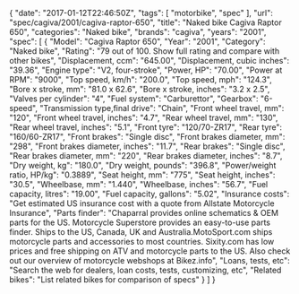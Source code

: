 {
    "date": "2017-01-12T22:46:50Z",
    "tags": [
        "motorbike",
        "spec"
    ],
    "url": "spec\/cagiva\/2001\/cagiva-raptor-650",
    "title": "Naked bike Cagiva Raptor 650",
    "categories": "Naked bike",
    "brands": "cagiva",
    "years": "2001",
    "spec": [
        {
            "Model": "Cagiva Raptor 650",
            "Year": "2001",
            "Category": "Naked bike",
            "Rating": "79 out of 100. Show full rating and compare with other bikes",
            "Displacement, ccm": "645.00",
            "Displacement, cubic inches": "39.36",
            "Engine type": "V2, four-stroke",
            "Power, HP": "70.00",
            "Power at RPM": "9000",
            "Top speed, km\/h": "200.0",
            "Top speed, mph": "124.3",
            "Bore x stroke, mm": "81.0 x 62.6",
            "Bore x stroke, inches": "3.2 x 2.5",
            "Valves per cylinder": "4",
            "Fuel system": "Carburettor",
            "Gearbox": "6-speed",
            "Transmission type,final drive": "Chain",
            "Front wheel travel, mm": "120",
            "Front wheel travel, inches": "4.7",
            "Rear wheel travel, mm": "130",
            "Rear wheel travel, inches": "5.1",
            "Front tyre": "120\/70-ZR17",
            "Rear tyre": "160\/60-ZR17",
            "Front brakes": "Single disc",
            "Front brakes diameter, mm": "298",
            "Front brakes diameter, inches": "11.7",
            "Rear brakes": "Single disc",
            "Rear brakes diameter, mm": "220",
            "Rear brakes diameter, inches": "8.7",
            "Dry weight, kg": "180.0",
            "Dry weight, pounds": "396.8",
            "Power\/weight ratio, HP\/kg": "0.3889",
            "Seat height, mm": "775",
            "Seat height, inches": "30.5",
            "Wheelbase, mm": "1.440",
            "Wheelbase, inches": "56.7",
            "Fuel capacity, litres": "19.00",
            "Fuel capacity, gallons": "5.02",
            "Insurance costs": "Get estimated US insurance cost with a quote from Allstate Motorcycle Insurance",
            "Parts finder": "Chaparral provides online schematics & OEM parts for the US.   Motorcycle Superstore provides an easy-to-use parts finder. Ships to the US, Canada, UK and Australia.MotoSport.com ships motorcycle parts and accessories to most countries.    Sixity.com has low prices and free shipping on ATV and motorcycle parts to the US. Also check out our overview of motorcycle webshops at Bikez.info",
            "Loans, tests, etc": "Search the web for dealers, loan costs, tests, customizing, etc",
            "Related bikes": "List related bikes for comparison of specs"
        }
    ]
}
